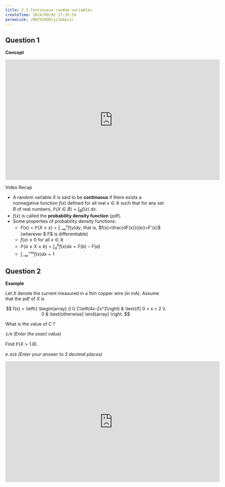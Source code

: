 ```yaml
---
title: 2.3 Continuous random variables
createTime: 2024/09/02 17:35:59
permalink: /MATH2099/yi3ebps1/
---
```


## Question 1

<div class="how_qb">

**Concept**

<iframe width="672" height="378" src="https://www.youtube.com/embed/B0RNpr8ZxFs" title="L2 09 Continuous Random Variables" frameborder="0" allow="accelerometer; autoplay; clipboard-write; encrypted-media; gyroscope; picture-in-picture; web-share" referrerpolicy="strict-origin-when-cross-origin" allowfullscreen></iframe>

Video Recap

- A random variable $X$ is said to be **continuous** if there exists a nonnegative function $f(x)$ defined for all real $x \in \mathbb{R}$ such that for any set $B$ of real numbers, $\mathbb{P}(X \in B) = \int_B f(x)\ dx$.
- $f(x)$ is called the **probability density function** (pdf).
- Some properties of probability density functions:
    - $F(x)=\mathbb{P}(X\leq x)=\displaystyle \int_{-\infty}^x f(y)dy$, that is, $f(x)=\frac{dF(x)}{dx}=F'(x)$ (wherever $ F$ is differentiable)
    - $f(x) \geq 0$ for all $x \in \mathbb{R}$
    - $\mathbb{P}(a \leq X \leq b)=\displaystyle \int_{a}^b f(x) dx = F(b)-F(a)$
    - $\displaystyle  \int_{-\infty}^{+\infty} f(x) dx = 1$

</div>

## Question 2

<div class="how_qb">

**Example**

Let $X$ denote the current measured in a thin copper wire (in mA). Assume that the pdf of $X$ is

$$ f(x) = \left\{ \begin{array} {l l} C\left(4x-2x^2\right) & \text{if} 0 < x < 2 \\ 0 & \text{otherwise} \end{array} \right. $$

What is the value of $C$ ?

 `3/8` *(Enter the exact value)*

Find $\mathbb{P}(X > 1.8)$.

 `0.028` *(Enter your answer to 3 decimal places)*

<iframe width="672" height="378" src="https://www.youtube.com/embed/38yYFOR7f9U" title="L2 10 Continuous Random Variables Example" frameborder="0" allow="accelerometer; autoplay; clipboard-write; encrypted-media; gyroscope; picture-in-picture; web-share" referrerpolicy="strict-origin-when-cross-origin" allowfullscreen></iframe>

</div>